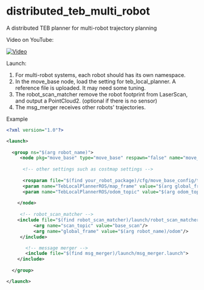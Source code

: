 # distributed_teb_multi_robot
 A distributed TEB planner for multi-robot trajectory planning

Video on YouTube:

[![Video](https://img.youtube.com/vi/LnB0i0jpYLM/0.jpg)](https://www.youtube.com/watch?v=LnB0i0jpYLM "Video")



Launch:

1. For multi-robot systems, each robot should has its own namespace. 
2. In the move_base node, load the setting for teb_local_planner. A reference file is uploaded. It may need some tuning.
3. The robot_scan_matcher remove the robot footprint from LaserScan, and output a PointCloud2. (optional if there is no sensor)
4. The msg_merger receives other robots' trajectories.

Example
```xml
<?xml version="1.0"?>

<launch>
	
  <group ns="$(arg robot_name)">
     <node pkg="move_base" type="move_base" respawn="false" name="move_base" output="screen">
      
      <!-- other settings such as costmap settings -->
      
      <rosparam file="$(find your_robot_package)/cfg/move_base_config/teb_local_planner_params.yaml" command="load" />
      <param name="TebLocalPlannerROS/map_frame" value="$(arg global_frame)"/>
      <param name="TebLocalPlannerROS/odom_topic" value="$(arg odom_topic)"/>
      
    </node>
 
  	 <!-- robot_scan_matcher -->
    <include file="$(find robot_scan_matcher)/launch/robot_scan_matcher.launch">
  		  <arg name="scan_topic" value="base_scan"/>
  		  <arg name="global_frame" value="$(arg robot_name)/odom"/>
  	 </include>

	   <!-- message merger -->
	   <include file="$(find msg_merger)/launch/msg_merger.launch">
    </include>
 
  </group>

</launch>
```
